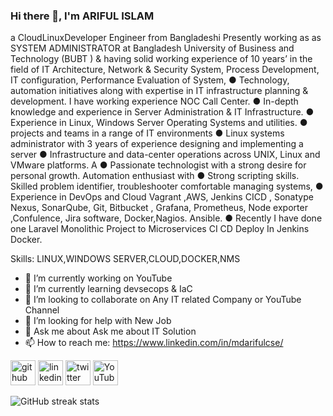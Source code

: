 ### Hi there 👋, I'm  ARIFUL ISLAM
a CloudLinuxDeveloper Engineer from Bangladeshi Presently working as as SYSTEM ADMINISTRATOR at Bangladesh University of Business and Technology (BUBT ) & having solid working experience of 10 years’ in the field of IT Architecture, Network & Security System, Process Development, IT configuration, Performance Evaluation of System, ● Technology, automation initiatives along with expertise in IT infrastructure planning & development. I have working experience NOC Call Center. ● In-depth knowledge and experience in Server Administration & IT Infrastructure. ● Experience in Linux, Windows Server Operating Systems and utilities. ● projects and teams in a range of IT environments ● Linux systems administrator with 3 years of experience designing and implementing a server ● Infrastructure and data-center operations across UNIX, Linux and VMware platforms. A ● Passionate technologist with a strong desire for personal growth. Automation enthusiast with ● Strong scripting skills. Skilled problem identifier, troubleshooter comfortable managing systems, ● Experience in DevOps and Cloud Vagrant ,AWS, Jenkins CICD , Sonatype Nexus, SonarQube, Git, Bitbucket , Grafana, Prometheus, Node exporter ,Confulence, Jira software, Docker,Nagios. Ansible. ● Recently I have done one Laravel Monolithic Project to Microservices CI CD Deploy In Jenkins Docker.

Skills: LINUX,WINDOWS SERVER,CLOUD,DOCKER,NMS

- 🔭 I’m currently working on YouTube 
- 🌱 I’m currently learning devsecops & IaC 
- 👯 I’m looking to collaborate on Any IT related Company or YouTube Channel  
- 🤔 I’m looking for help with New Job 
- 💬 Ask me about Ask me about IT Solution 
- 📫 How to reach me: https://www.linkedin.com/in/mdarifulcse/ 


[<img src='https://cdn.jsdelivr.net/npm/simple-icons@3.0.1/icons/github.svg' alt='github' height='40'>](https://github.com/https://github.com/CloudLinuxDeveloper)  [<img src='https://cdn.jsdelivr.net/npm/simple-icons@3.0.1/icons/linkedin.svg' alt='linkedin' height='40'>](https://www.linkedin.com/in/https://www.youtube.com/SilentSolution/)  [<img src='https://cdn.jsdelivr.net/npm/simple-icons@3.0.1/icons/twitter.svg' alt='twitter' height='40'>](https://twitter.com/https://twitter.com/mdarifulcse)  [<img src='https://cdn.jsdelivr.net/npm/simple-icons@3.0.1/icons/youtube.svg' alt='YouTube' height='40'>](https://www.youtube.com/channel/https://www.youtube.com/SilentSolution)  

![GitHub streak stats](https://streak-stats.demolab.com/?user=https://github.com/CloudLinuxDeveloper)  

